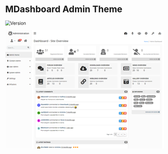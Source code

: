 # MDashboard Admin Theme

![Version](https://img.shields.io/badge/Version-1.5.2-blue.svg)

![Preview](screenshot.png)
